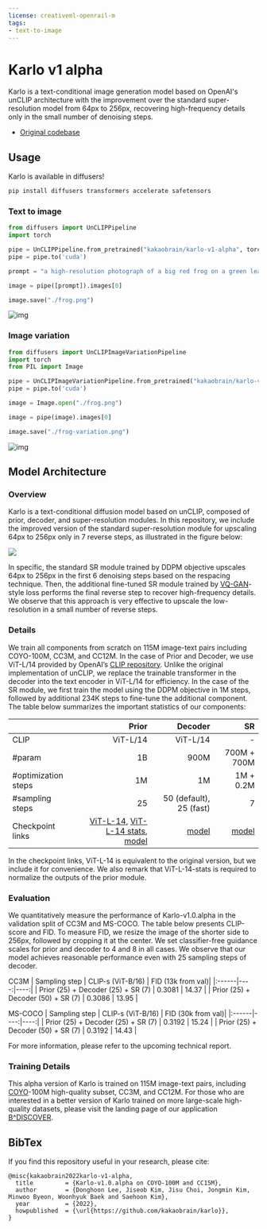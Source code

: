 ```yaml
---
license: creativeml-openrail-m
tags:
- text-to-image
---
```


# Karlo v1 alpha

Karlo is a text-conditional image generation model based on OpenAI's unCLIP architecture with the improvement over the standard super-resolution model from 64px to 256px, recovering high-frequency details only in the small number of denoising steps.

* [Original codebase](https://github.com/kakaobrain/karlo)

## Usage

Karlo is available in diffusers!

```python
pip install diffusers transformers accelerate safetensors
```
### Text to image

```python
from diffusers import UnCLIPPipeline
import torch

pipe = UnCLIPPipeline.from_pretrained("kakaobrain/karlo-v1-alpha", torch_dtype=torch.float16)
pipe = pipe.to('cuda')

prompt = "a high-resolution photograph of a big red frog on a green leaf."

image = pipe([prompt]).images[0]

image.save("./frog.png")
```

![img](https://huggingface.co/datasets/patrickvonplaten/images/resolve/main/frog.png)

### Image variation

```python
from diffusers import UnCLIPImageVariationPipeline
import torch
from PIL import Image

pipe = UnCLIPImageVariationPipeline.from_pretrained("kakaobrain/karlo-v1-alpha-image-variations", torch_dtype=torch.float16)
pipe = pipe.to('cuda')

image = Image.open("./frog.png")

image = pipe(image).images[0]

image.save("./frog-variation.png")
```

![img](https://huggingface.co/datasets/williamberman/images/resolve/main/frog-variation.png)

## Model Architecture

### Overview
Karlo is a text-conditional diffusion model based on unCLIP, composed of prior, decoder, and super-resolution modules. In this repository, we include the improved version of the standard super-resolution module for upscaling 64px to 256px only in 7 reverse steps, as illustrated in the figure below:

<p float="left">
  <img src="https://raw.githubusercontent.com/kakaobrain/karlo/main/assets/improved_sr_arch.jpg"/>
</p>

In specific, the standard SR module trained by DDPM objective upscales 64px to 256px in the first 6 denoising steps based on the respacing technique. Then, the additional fine-tuned SR module trained by [VQ-GAN](https://compvis.github.io/taming-transformers/)-style loss performs the final reverse step to recover high-frequency details. We observe that this approach is very effective to upscale the low-resolution in a small number of reverse steps.

### Details
We train all components from scratch on 115M image-text pairs including COYO-100M, CC3M, and CC12M. In the case of Prior and Decoder, we use ViT-L/14 provided by OpenAI’s [CLIP repository](https://github.com/openai/CLIP). Unlike the original implementation of unCLIP, we replace the trainable transformer in the decoder into the text encoder in ViT-L/14 for efficiency. In the case of the SR module, we first train the model using the DDPM objective in 1M steps, followed by additional 234K steps to fine-tune the additional component. The table below summarizes the important statistics of our components:

| | Prior | Decoder | SR |
|:------|----:|----:|----:|
| CLIP | ViT-L/14 | ViT-L/14 | - |
| #param | 1B | 900M | 700M + 700M |
| #optimization steps | 1M | 1M | 1M + 0.2M |
| #sampling steps | 25 | 50 (default), 25 (fast) | 7 |
|Checkpoint links| [ViT-L-14](https://arena.kakaocdn.net/brainrepo/models/karlo-public/v1.0.0.alpha/096db1af569b284eb76b3881534822d9/ViT-L-14.pt), [ViT-L-14 stats](https://arena.kakaocdn.net/brainrepo/models/karlo-public/v1.0.0.alpha/0b62380a75e56f073e2844ab5199153d/ViT-L-14_stats.th), [model](https://arena.kakaocdn.net/brainrepo/models/karlo-public/v1.0.0.alpha/efdf6206d8ed593961593dc029a8affa/decoder-ckpt-step%3D01000000-of-01000000.ckpt) | [model](https://arena.kakaocdn.net/brainrepo/models/karlo-public/v1.0.0.alpha/85626483eaca9f581e2a78d31ff905ca/prior-ckpt-step%3D01000000-of-01000000.ckpt) | [model](https://arena.kakaocdn.net/brainrepo/models/karlo-public/v1.0.0.alpha/4226b831ae0279020d134281f3c31590/improved-sr-ckpt-step%3D1.2M.ckpt) |

In the checkpoint links, ViT-L-14 is equivalent to the original version, but we include it for convenience. We also remark that ViT-L-14-stats is required to normalize the outputs of the prior module.

### Evaluation
We quantitatively measure the performance of Karlo-v1.0.alpha in the validation split of CC3M and MS-COCO. The table below presents CLIP-score and FID. To measure FID, we resize the image of the shorter side to 256px, followed by cropping it at the center. We set classifier-free guidance scales for prior and decoder to 4 and 8 in all cases. We observe that our model achieves reasonable performance even with 25 sampling steps of decoder. 

CC3M
| Sampling step | CLIP-s (ViT-B/16) | FID (13k from val)|
|:------|----:|----:|
| Prior (25) + Decoder (25) + SR (7) | 0.3081 | 14.37 |
| Prior (25) + Decoder (50) + SR (7) | 0.3086 | 13.95 |

MS-COCO
| Sampling step | CLIP-s (ViT-B/16) | FID (30k from val)|
|:------|----:|----:|
| Prior (25) + Decoder (25) + SR (7) | 0.3192 | 15.24 |
| Prior (25) + Decoder (50) + SR (7) | 0.3192 | 14.43 |


For more information, please refer to the upcoming technical report.

### Training Details

This alpha version of Karlo is trained on 115M image-text pairs, 
including [COYO](https://github.com/kakaobrain/coyo-dataset)-100M high-quality subset, CC3M, and CC12M. 
For those who are interested in a better version of Karlo trained on more large-scale high-quality datasets, 
please visit the landing page of our application [B^DISCOVER](https://bdiscover.kakaobrain.com/).

## BibTex
If you find this repository useful in your research, please cite:
```
@misc{kakaobrain2022karlo-v1-alpha,
  title         = {Karlo-v1.0.alpha on COYO-100M and CC15M},
  author        = {Donghoon Lee, Jiseob Kim, Jisu Choi, Jongmin Kim, Minwoo Byeon, Woonhyuk Baek and Saehoon Kim},
  year          = {2022},
  howpublished  = {\url{https://github.com/kakaobrain/karlo}},
}
```